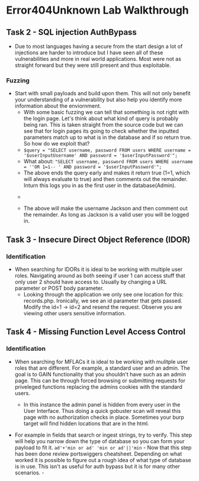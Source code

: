 # Error404Unknown Lab Walkthrough
## Task 2 - SQL injection AuthBypass
- Due to most languages having a secure from the start design a lot of injections are harder to introduce but I have seen all of these vulnerabilities and more in real world applications. Most were not as straight forward but they were still present and thus exploitable.
### Fuzzing
- Start with small payloads and build upon them. This will not only benefit your understanding of a vulnerability but also help you identify more information about the enviornment.
   - With some basic fuzzing we can tell that something is not right with the login page. Let's think about what kind of query is probably being ran. This is taken straight from the source code but we can see that for login pages its going to check whether the inputted parameters match up to what is in the database and if so return true. So how do we exploit that?
   - ``` $query = "SELECT username, password FROM users WHERE username = '$userInputUsername' AND password = '$userInputPassword'"; ```
   - What about: ``` "SELECT username, password FROM users WHERE username = ''OR 1=1-- ' AND password = '$userInputPassword'"; ```
   - The above ends the query early and makes it return true (1=1, which will always evaluate to true) and then comments out the remainder. Inturn this logs you in as the first user in the database(Admin).
   - ``` "SELECT username, password FROM users WHERE username = 'Jackson'-- ' AND password = '$userInputPassword'";
   - The above will make the username Jackson and then comment out the remainder. As long as Jackson is a valid user you will be logged in.
 
## Task 3 - Insecure Direct Object Reference (IDOR)
### Identification
- When searching for IDORs it is ideal to be working with multiple user roles. Navigating around as both seeing if user 1 can access stuff that only user 2 should have access to. Usually by changing a URL parameter or POST body parameter.
    - Looking through the application we only see one location for this: records.php. Ironically, we see an id parameter that gets passed. Modify the id=1 -> id=2 and resend the request. Observe you are viewing other users sensitive information.
 
## Task 4 - Missing Function Level Access Control
### Identification
- When searching for MFLACs it is ideal to be working with mulitple user roles that are different. For example, a standard user and an admin. The goal is to GAIN functionality that you shouldn't have such as an admin page. This can be through forced browsing or submitting requests for priveleged functions replacing the admins cookies with the standard users.
    - In this instance the admin panel is hidden from every user in the User Interface. Thus doing a quick gobuster scan will reveal this page with no authorization checks in place. Sometimes your burp target will find hidden locations that are in the html.




































- For example in fields that search or ingest strings, try to verify. This step will help you narrow down the type of database so you can form your payload to fit it.
       ```ad'+'min or ad' 'min or ad'||'min```
       - Now that this step has been done review portswiggers cheatsheet. Depending on what worked it is possible to figure out a rough idea of what type of database is in use. This isn't as useful for auth bypass but it is for many other scenarios.
       - 
